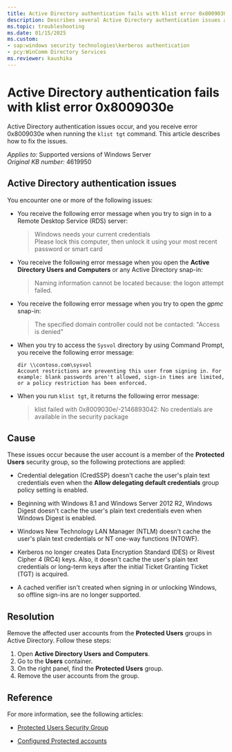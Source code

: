 ```yaml
---
title: Active Directory authentication fails with klist error 0x8009030e
description: Describes several Active Directory authentication issues and how to fix them.
ms.topic: troubleshooting
ms.date: 01/15/2025
ms.custom:
- sap:windows security technologies\kerberos authentication
- pcy:WinComm Directory Services
ms.reviewer: kaushika
---
```

# Active Directory authentication fails with klist error 0x8009030e

Active Directory authentication issues occur, and you receive error 0x8009030e when running the `klist tgt` command. This article describes how to fix the issues.

_Applies to:_ Supported versions of Windows Server  
_Original KB number:_ 4619950

## Active Directory authentication issues

You encounter one or more of the following issues:

- You receive the following error message when you try to sign in to a Remote Desktop Service (RDS) server:

  > Windows needs your current credentials  
  > Please lock this computer, then unlock it using your most recent password or smart card

- You receive the following error message when you open the **Active Directory Users and Computers** or any Active Directory snap-in:

  > Naming information cannot be located because: the logon attempt failed.

- You receive the following error message when you try to open the *gpmc* snap-in:

  > The specified domain controller could not be contacted: "Access is denied"

- When you try to access the `Sysvol` directory by using Command Prompt, you receive the following error message:

  ```console
  dir \\contoso.com\sysvol
  Account restrictions are preventing this user from signing in. For example: blank passwords aren't allowed, sign-in times are limited, or a policy restriction has been enforced.
  ```

- When you run `klist tgt`, it returns the following error message:

  > klist failed with 0x8009030e/-2146893042: No credentials are available in the security package

## Cause

These issues occur because the user account is a member of the **Protected Users** security group, so the following protections are applied:

- Credential delegation (CredSSP) doesn't cache the user's plain text credentials even when the **Allow delegating default credentials** group policy setting is enabled.

- Beginning with Windows 8.1 and Windows Server 2012 R2, Windows Digest doesn't cache the user's plain text credentials even when Windows Digest is enabled.

- Windows New Technology LAN Manager (NTLM) doesn't cache the user's plain text credentials or NT one-way functions (NTOWF).

- Kerberos no longer creates Data Encryption Standard (DES) or Rivest Cipher 4 (RC4) keys. Also, it doesn't cache the user's plain text credentials or long-term keys after the initial Ticket Granting Ticket (TGT) is acquired.

- A cached verifier isn't created when signing in or unlocking Windows, so offline sign-ins are no longer supported.

## Resolution

Remove the affected user accounts from the **Protected Users** groups in Active Directory. Follow these steps:

1. Open **Active Directory Users and Computers**.
2. Go to the **Users** container.
3. On the right panel, find the **Protected Users** group.
4. Remove the user accounts from the group.

## Reference

For more information, see the following articles:

- [Protected Users Security Group](/windows-server/security/credentials-protection-and-management/protected-users-security-group)

- [Configured Protected accounts](/windows-server/identity/ad-ds/manage/how-to-configure-protected-accounts)
